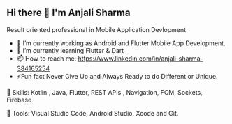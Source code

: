 ## Hi there 👋 I'm Anjali Sharma

Result oriented professional in Mobile Application Devlopment

- 🔭 I’m currently working as Android and Flutter Mobile App Development.
- 🌱 I’m currently learning Flutter & Dart
- 📫 How to reach me: https://www.linkedin.com/in/anjali-sharma-384165254
- ⚡Fun fact Never Give Up and Always Ready to do Different or Unique.

🦄 Skills: Kotlin , Java, Flutter, REST APIs , Navigation, FCM, Sockets, Firebase

💼 Tools: Visual Studio Code, Android Studio, Xcode and Git.

